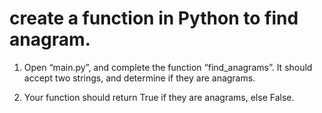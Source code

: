 # create a function in Python to find anagram.

1. Open “main.py”, and complete the function “find_anagrams”. It should accept two strings, and determine if they are anagrams.

2. Your function should return True if they are anagrams, else False.
